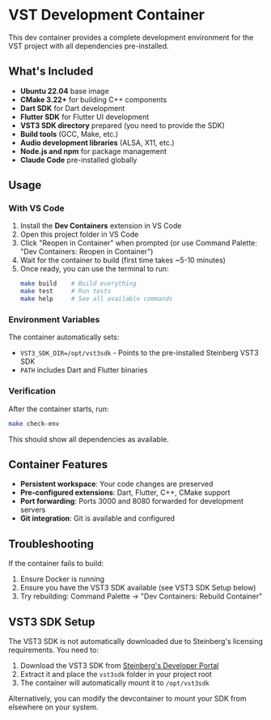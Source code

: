 # VST Development Container

This dev container provides a complete development environment for the VST project with all dependencies pre-installed.

## What's Included

- **Ubuntu 22.04** base image
- **CMake 3.22+** for building C++ components
- **Dart SDK** for Dart development
- **Flutter SDK** for Flutter UI development
- **VST3 SDK directory** prepared (you need to provide the SDK)
- **Build tools** (GCC, Make, etc.)
- **Audio development libraries** (ALSA, X11, etc.)
- **Node.js and npm** for package management
- **Claude Code** pre-installed globally

## Usage

### With VS Code

1. Install the **Dev Containers** extension in VS Code
2. Open this project folder in VS Code
3. Click "Reopen in Container" when prompted (or use Command Palette: "Dev Containers: Reopen in Container")
4. Wait for the container to build (first time takes ~5-10 minutes)
5. Once ready, you can use the terminal to run:
   ```bash
   make build    # Build everything
   make test     # Run tests
   make help     # See all available commands
   ```

### Environment Variables

The container automatically sets:
- `VST3_SDK_DIR=/opt/vst3sdk` - Points to the pre-installed Steinberg VST3 SDK
- `PATH` includes Dart and Flutter binaries

### Verification

After the container starts, run:
```bash
make check-env
```

This should show all dependencies as available.

## Container Features

- **Persistent workspace**: Your code changes are preserved
- **Pre-configured extensions**: Dart, Flutter, C++, CMake support
- **Port forwarding**: Ports 3000 and 8080 forwarded for development servers
- **Git integration**: Git is available and configured

## Troubleshooting

If the container fails to build:
1. Ensure Docker is running
2. Ensure you have the VST3 SDK available (see VST3 SDK Setup below)
3. Try rebuilding: Command Palette → "Dev Containers: Rebuild Container"

## VST3 SDK Setup

The VST3 SDK is not automatically downloaded due to Steinberg's licensing requirements. You need to:

1. Download the VST3 SDK from [Steinberg's Developer Portal](https://www.steinberg.net/developers/)
2. Extract it and place the `vst3sdk` folder in your project root
3. The container will automatically mount it to `/opt/vst3sdk`

Alternatively, you can modify the devcontainer to mount your SDK from elsewhere on your system.